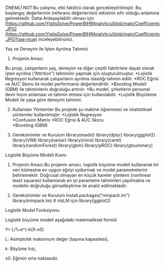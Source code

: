 ÖNEMLİ NOT:Bu çalışma, etki faktörü olarak gerçekleştirilmiştir. Bu, başlangıç değerlerinin (referans değerlerinin) etkisinin sıfır olduğu anlamına gelmektedir. Daha Anlaşaşılabilir olması için [https://github.com/YigitsSolve/PowerBIHRAnalytics/blob/main/Coefficients.JPG](https://github.com/YigitsSolve/PowerBIHRAnalytics/blob/main/Coefficients.JPG?raw=true) inceleyebilirsiniz.

Yaş ve Deneyim ile İşten Ayrılma Tahmini


1. Projenin Amacı

Bu proje, çalışanların yaş, deneyim ve diğer çeşitli faktörlere dayalı olarak işten ayrılma (“Attrition”) tahminini yapmak için oluşturulmuştur.
*Lojistik Regresyon kullanarak çalışanların ayrılma olasılığı tahmin edilir.
*ROC Eğrisi ve AUC Skoru ile model performansı değerlendirilir.
*Boosting Modeli (GBM) ile tahminlerin doğruluğu artırılır.
*Bu model, şirketlerin personel devir hızını anlaması ve tahmin etmesi için kullanılabilir.
*Lojistik Büyüleme Modeli ile yaşa göre deneyim tahmini.


2. Kullanılan Yöntemler
Bu projede şu makine öğrenmesi ve istatistiksel yöntemler kullanılmıştır:
*Lojistik Regresyon  
*Confusion Matrix 
*ROC Eğrisi & AUC Skoru  
*Boosting (GBM) 

3. Gereksinimler ve Kurulum
library(readxl)
library(dplyr)
library(ggplot2)
library(VIM)
library(naniar)
library(mice)
library(caret)
library(randomForest)
library(gbm)
library(pROC)
library(gtsummary)

Logistik Büyüme Modeli  Kısmı

1. Projenin Amacı Bu projenin amacı, logistik büyüme modeli kullanarak bir veri kümesine en uygun eğriyi uydurmak ve model parametrelerini belirlemektir. Doğrusal olmayan en küçük kareler yöntemi (nonlinear least squares) kullanılarak en iyi parametre tahminleri yapılmakta ve modelin doğruluğu görselleştirme ile analiz edilmektedir.

2. Gereksinimler ve Kurulum
install.packages("minpack.lm")
library(minpack.lm)  # nlsLM için
library(ggplot2)


Logistik Model Fonksiyonu

Logistik büyüme modeli aşağıdaki matematiksel formül

Y= L/1+e^(-k(X-x0)

L: Asimptotik maksimum değer (taşıma kapasitesi),

k: Büyüme hızı,

x0: Eğrinin orta noktasıdır.




